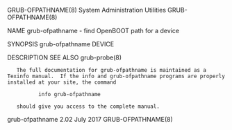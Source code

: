 GRUB-OFPATHNAME(8)                                                                     System Administration Utilities                                                                     GRUB-OFPATHNAME(8)



NAME
       grub-ofpathname - find OpenBOOT path for a device

SYNOPSIS
       grub-ofpathname DEVICE

DESCRIPTION
SEE ALSO
       grub-probe(8)

       The full documentation for grub-ofpathname is maintained as a Texinfo manual.  If the info and grub-ofpathname programs are properly installed at your site, the command

              info grub-ofpathname

       should give you access to the complete manual.



grub-ofpathname 2.02                                                                              July 2017                                                                                GRUB-OFPATHNAME(8)
